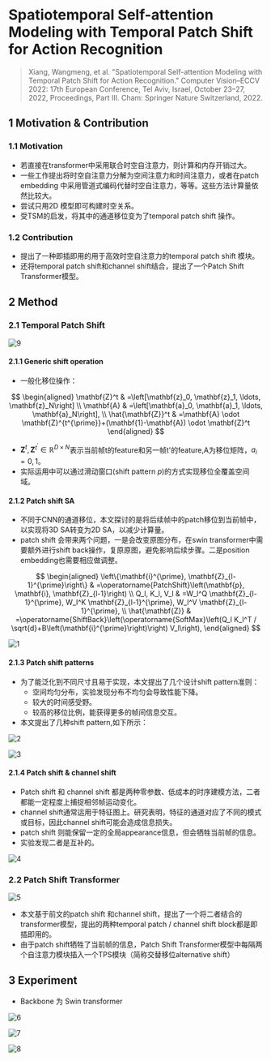 # Spatiotemporal Self-attention Modeling with Temporal Patch Shift for Action Recognition

> Xiang, Wangmeng, et al. "Spatiotemporal Self-attention Modeling with Temporal Patch Shift for Action Recognition." Computer Vision–ECCV 2022: 17th European Conference, Tel Aviv, Israel, October 23–27, 2022, Proceedings, Part III. Cham: Springer Nature Switzerland, 2022.

## 1 Motivation & Contribution

### 1.1 Motivation

- 若直接在transformer中采用联合时空自注意力，则计算和内存开销过大。
- 一些工作提出将时空自注意力分解为空间注意力和时间注意力，或者在patch embedding 中采用管道式编码代替时空自注意力，等等。这些方法计算量依然比较大。
- 尝试只用2D 模型即可构建时空关系。
- 受TSM的启发，将其中的通道移位变为了temporal patch shift 操作。

### 1.2 Contribution

- 提出了一种即插即用的用于高效时空自注意力的temporal patch shift 模块。
- 还将temporal patch shift和channel shift结合，提出了一个Patch Shift Transformer模型。

## 2 Method

### 2.1 Temporal Patch Shift

![9](images/TPS_9.png)

#### 2.1.1 Generic shift operation

- 一般化移位操作：

$$
\begin{aligned}
\mathbf{Z}^t & =\left[\mathbf{z}_0, \mathbf{z}_1, \ldots, \mathbf{z}_N\right] \\
\mathbf{A} & =\left[\mathbf{a}_0, \mathbf{a}_1, \ldots, \mathbf{a}_N\right], \\
\hat{\mathbf{Z}}^t & =\mathbf{A} \odot \mathbf{Z}^{t^{\prime}}+(\mathbf{1}-\mathbf{A}) \odot \mathbf{Z}^t
\end{aligned}
$$

- $\mathbf{Z}^t, \mathbf{Z}^{t^{\prime}} \in \mathbb{R}^{D \times N}$表示当前帧t的feature和另一帧t'的feature,A为移位矩阵，$a_i=0,1$。
- 实际运用中可以通过滑动窗口(shift pattern $p$)的方式实现移位全覆盖空间域。

#### 2.1.2 Patch shift SA

- 不同于CNN的通道移位，本文探讨的是将后续帧中的patch移位到当前帧中，以实现将3D SA转变为2D SA，以减少计算量。
- patch shift 会带来两个问题，一是会改变原图分布，在swin transformer中需要额外进行shift back操作，复原原图，避免影响后续步骤。二是position embedding也需要相应做调整。

$$
\begin{aligned}
\left\{\mathbf{i}^{\prime}, \mathbf{Z}_{l-1}^{\prime}\right\} & =\operatorname{PatchShift}\left(\mathbf{p}, \mathbf{i}, \mathbf{Z}_{l-1}\right) \\
Q_l, K_l, V_l & =W_l^Q \mathbf{Z}_{l-1}^{\prime}, W_l^K \mathbf{Z}_{l-1}^{\prime}, W_l^V \mathbf{Z}_{l-1}^{\prime}, \\
\hat{\mathbf{Z}} & =\operatorname{ShiftBack}\left(\operatorname{SoftMax}\left(Q_l K_l^T / \sqrt{d}+B\left(\mathbf{i}^{\prime}\right)\right) V_l\right),
\end{aligned}
$$

![1](images/TPS_1.png)

#### 2.1.3 Patch shift patterns

- 为了能泛化到不同尺寸且易于实现，本文提出了几个设计shift pattern准则：
  - 空间均匀分布，实验发现分布不均匀会导致性能下降。
  - 较大的时间感受野。
  - 较高的移位比例，能获得更多的帧间信息交互。
- 本文提出了几种shift pattern,如下所示：

![2](images/TPS_2.png)

![3](images/TPS_3.png)

#### 2.1.4 Patch shift & channel shift

- Patch shift 和 channel shift 都是两种零参数、低成本的时序建模方法，二者都能一定程度上捕捉相邻帧运动变化。
- channel shift通常运用于特征图上。研究表明，特征的通道对应了不同的模式或目标，因此channel shift可能会造成信息损失。
- patch shift 则能保留一定的全局appearance信息，但会牺牲当前帧的信息。
- 实验发现二者是互补的。

![4](images/TPS_4.png)

### 2.2 Patch Shift Transformer

![5](images/TPS_5.png)

- 本文基于前文的patch shift 和channel shift，提出了一个将二者结合的transformer模型，提出的两种temporal  patch / channel shift block都是即插即用的。
- 由于patch shift牺牲了当前帧的信息，Patch Shift Transformer模型中每隔两个自注意力模块插入一个TPS模块（简称交替移位alternative shift）

## 3 Experiment

- Backbone 为 Swin transformer

![6](images/TPS_6.png)

![7](images/TPS_7.png)

![8](images/TPS_8.png)
